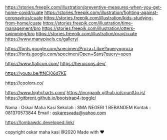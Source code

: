 <!-- Assets -->
https://stories.freepik.com/illustration/preventive-measures-when-you-get-home-covid/cuate
https://stories.freepik.com/illustration/fighting-against-coronavirus/cuate
https://stories.freepik.com/illustration/kids-studying-from-home/cuate
https://stories.freepik.com/illustration/time-management/bro
https://stories.freepik.com/illustration/otters-swimming/bro
https://stories.freepik.com/illustration/pray/cuate
https://www.manypixels.co/gallery/

<!-- Font -->
https://fonts.google.com/specimen/Proza+Libre?query=proza
https://fonts.google.com/specimen/Open+Sans?query=open

<!-- Icons -->
https://www.flaticon.com/
https://heroicons.dev/

<!-- video -->
https://youtu.be/ftNCj06d7KE

<!-- colors -->
https://coolors.co/

<!-- Library -->
https://www.highcharts.com/
https://inorganik.github.io/countUp.js/
https://gitbrent.github.io/bootstrap4-toggle/

<!-- Peserta -->
Nama : Oskar Maha Kasi
Sekolah : SMA NEGERI 1 BEBANDEM
Kontak : 081370573844
Email : oskaresvada@yahoo.com

<!-- link website -->
https://lombawdc.developed.link/

copyright oskar maha kasi @2020 
        Made with ❤️
